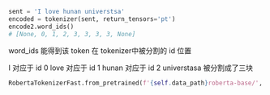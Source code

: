 ```python
sent = 'I love hunan universtsa'
encoded = tokenizer(sent, return_tensors='pt')
encode2.word_ids()
# [None, 0, 1, 2, 3, 3, 3, 3, None]
```
word_ids 能得到该 token 在 tokenizer中被分割的 id 位置

I 对应于 id 0
love 对应于 id 1
hunan 对应于 id 2
universtasa 被分割成了三块 

```python
RobertaTokenizerFast.from_pretrained(f'{self.data_path}roberta-base/', local_files_only=True)
```